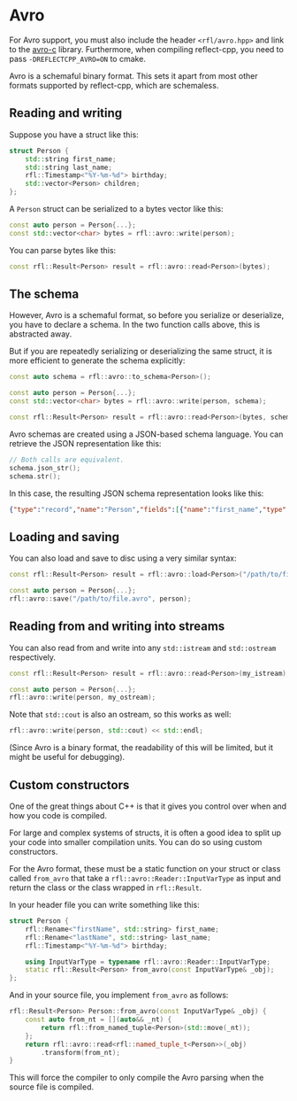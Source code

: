 # Avro 

For Avro support, you must also include the header `<rfl/avro.hpp>` and link to the [avro-c](https://avro.apache.org/docs/1.11.1/api/c/) library.
Furthermore, when compiling reflect-cpp, you need to pass `-DREFLECTCPP_AVRO=ON` to cmake.

Avro is a schemaful binary format. This sets it apart from most other formats supported by reflect-cpp, which are schemaless.

## Reading and writing

Suppose you have a struct like this:

```cpp
struct Person {
    std::string first_name;
    std::string last_name;
    rfl::Timestamp<"%Y-%m-%d"> birthday;
    std::vector<Person> children;
};
```

A `Person` struct can be serialized to a bytes vector like this:

```cpp
const auto person = Person{...};
const std::vector<char> bytes = rfl::avro::write(person);
```

You can parse bytes like this:

```cpp
const rfl::Result<Person> result = rfl::avro::read<Person>(bytes);
```

## The schema

However, Avro is a schemaful format, so before you serialize or
deserialize, you have to declare a schema. In the two function calls
above, this is abstracted away.

But if you are repeatedly serializing or deserializing the same struct,
it is more efficient to generate the schema explicitly:

```cpp
const auto schema = rfl::avro::to_schema<Person>();

const auto person = Person{...};
const std::vector<char> bytes = rfl::avro::write(person, schema);

const rfl::Result<Person> result = rfl::avro::read<Person>(bytes, schema);
```

Avro schemas are created using a JSON-based schema language. You can
retrieve the JSON representation like this:

```cpp
// Both calls are equivalent.
schema.json_str();
schema.str();
```

In this case, the resulting JSON schema representation looks like this:

```json
{"type":"record","name":"Person","fields":[{"name":"first_name","type":{"type":"string"}},{"name":"last_name","type":{"type":"string"}},{"name":"birthday","type":{"type":"string"}},{"name":"children","type":{"type":"array","items":{"type":"Person"},"default":[]}}]}
```

## Loading and saving

You can also load and save to disc using a very similar syntax:

```cpp
const rfl::Result<Person> result = rfl::avro::load<Person>("/path/to/file.avro");

const auto person = Person{...};
rfl::avro::save("/path/to/file.avro", person);
```

## Reading from and writing into streams

You can also read from and write into any `std::istream` and `std::ostream` respectively.

```cpp
const rfl::Result<Person> result = rfl::avro::read<Person>(my_istream);

const auto person = Person{...};
rfl::avro::write(person, my_ostream);
```

Note that `std::cout` is also an ostream, so this works as well:

```cpp
rfl::avro::write(person, std::cout) << std::endl;
```

(Since Avro is a binary format, the readability of this will be limited, but it might be useful for debugging).

## Custom constructors

One of the great things about C++ is that it gives you control over
when and how you code is compiled.

For large and complex systems of structs, it is often a good idea to split up
your code into smaller compilation units. You can do so using custom constructors.

For the Avro format, these must be a static function on your struct or class called
`from_avro` that take a `rfl::avro::Reader::InputVarType` as input and return
the class or the class wrapped in `rfl::Result`.

In your header file you can write something like this:

```cpp
struct Person {
    rfl::Rename<"firstName", std::string> first_name;
    rfl::Rename<"lastName", std::string> last_name;
    rfl::Timestamp<"%Y-%m-%d"> birthday;

    using InputVarType = typename rfl::avro::Reader::InputVarType;
    static rfl::Result<Person> from_avro(const InputVarType& _obj);
};
```

And in your source file, you implement `from_avro` as follows:

```cpp
rfl::Result<Person> Person::from_avro(const InputVarType& _obj) {
    const auto from_nt = [](auto&& _nt) {
        return rfl::from_named_tuple<Person>(std::move(_nt));
    };
    return rfl::avro::read<rfl::named_tuple_t<Person>>(_obj)
        .transform(from_nt);
}
```

This will force the compiler to only compile the Avro parsing when the source file is compiled.

